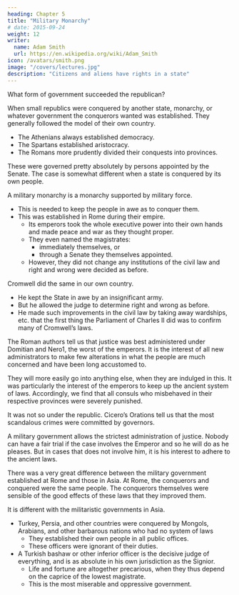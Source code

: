 ```yaml
---
heading: Chapter 5
title: "Military Monarchy"
# date: 2015-09-24
weight: 12
writer:
  name: Adam Smith
  url: https://en.wikipedia.org/wiki/Adam_Smith
icon: /avatars/smith.png
image: "/covers/lectures.jpg"
description: "Citizens and aliens have rights in a state"
---
```




What form of government succeeded the republican?

When small republics were conquered by another state, monarchy, or whatever government the conquerors wanted was established. They generally followed the model of their own country.
- The Athenians always established democracy.
- The Spartans established aristocracy.
- The Romans more prudently divided their conquests into provinces.

These were governed pretty absolutely by persons appointed by the Senate. The case is somewhat different when a state is conquered by its own people.

A military monarchy is a monarchy supported by military force.
- This is needed to keep the people in awe as to conquer them.
- This was established in Rome during their empire.
  - Its emperors took the whole executive power into their own hands and made peace and war as they thought proper.
  - They even named the magistrates:
    - immediately themselves, or
    - through a Senate they themselves appointed.
  - However, they did not change any institutions of the civil law and right and wrong were decided as before.

Cromwell did the same in our own country. 
- He kept the State in awe by an insignificant army. 
- But he allowed the judge to determine right and wrong as before.
- He made such improvements in the civil law by taking away wardships, etc. that the first thing the Parliament of Charles II did was to confirm many of Cromwell’s laws.

The Roman authors tell us that justice was best administered under Domitian and Nero1, the worst of the emperors. It is the interest of all new administrators to make few alterations in what the people are much concerned and have been long accustomed to. 

They will more easily go into anything else, when they are indulged in this. It was particularly the interest of the emperors to keep up the ancient system of laws. Accordingly, we find that all consuls who misbehaved in their respective provinces were severely punished.

It was not so under the republic. Cicero’s Orations tell us that the most scandalous crimes were committed by governors.

A military government allows the strictest administration of justice. Nobody can have a fair trial if the case involves the Emperor and so he will do as he pleases. But in cases that does not involve him, it is his interest to adhere to the ancient laws.

There was a very great difference between the military government established at Rome and those in Asia. At Rome, the conquerors and conquered were the same people. The conquerors themselves were sensible of the good effects of these laws that they improved them.

It is different with the militaristic governments in Asia.
- Turkey, Persia, and other countries were conquered by Mongols, Arabians, and other barbarous nations who had no system of laws
  - They established their own people in all public offices.
  - These officers were ignorant of their duties.
- A Turkish bashaw or other inferior officer is the decisive judge of everything, and is as absolute in his own jurisdiction as the Signior.
  - Life and fortune are altogether precarious, when they thus depend on the caprice of the lowest magistrate.
  - This is the most miserable and oppressive government.

